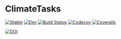 # ClimateTasks

[![Stable](https://img.shields.io/badge/docs-stable-blue.svg)](https://gaelforget.github.io/ClimateTasks.jl/stable)
[![Dev](https://img.shields.io/badge/docs-dev-blue.svg)](https://gaelforget.github.io/ClimateTasks.jl/dev)
[![Build Status](https://travis-ci.org/gaelforget/ClimateTasks.jl.svg?branch=master)](https://travis-ci.org/gaelforget/ClimateTasks.jl)
[![Codecov](https://codecov.io/gh/gaelforget/ClimateTasks.jl/branch/master/graph/badge.svg)](https://codecov.io/gh/gaelforget/ClimateTasks.jl)
[![Coveralls](https://coveralls.io/repos/github/gaelforget/ClimateTasks.jl/badge.svg?branch=master)](https://coveralls.io/github/gaelforget/ClimateTasks.jl?branch=master)

[![DOI](https://zenodo.org/badge/DOI/10.5281/zenodo.3633454.svg)](https://doi.org/10.5281/zenodo.3633454)
